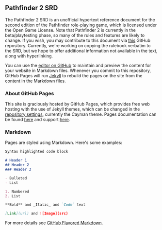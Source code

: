 ## Pathfinder 2 SRD

The Pathfinder 2 SRD is an unofficial hypertext reference document for the second edition of the Pathfinder role-playing game, which is licensed under the Open Game License. Note that Pathfinder 2 is currently in the beta/playtesting phase, so many of the rules and features are likely to change. If you wish, you may contribute to this document via [this](https://github.com/TristanBomb/Pathfinder2-SRD/) GitHub repository. Currently, we're working on copying the rulebook verbatim to the SRD, but we hope to offer additional information not available in the text, along with hyperlinking.

You can use the [editor on GitHub](https://github.com/TristanBomb/Pathfinder2-SRD/edit/master/README.md) to maintain and preview the content for your website in Markdown files. Whenever you commit to this repository, GitHub Pages will run [Jekyll](https://jekyllrb.com/) to rebuild the pages on the site from the content in the Markdown files.

### About GitHub Pages

This site is graciously hosted by GitHub Pages, which provides free web hosting with the use of Jekyll themes, which can be changed in the [repository settings](https://github.com/TristanBomb/Pathfinder2-SRD/settings), currently the Cayman theme. Pages documentation can be found [here](https://help.github.com/categories/github-pages-basics/) and support [here](https://github.com/contact).

### Markdown

Pages are styled using Markdown. Here's some examples:

```markdown
Syntax highlighted code block

# Header 1
## Header 2
### Header 3

- Bulleted
- List

1. Numbered
2. List

**Bold** and _Italic_ and `Code` text

[Link](url) and ![Image](src)
```

For more details see [GitHub Flavored Markdown](https://guides.github.com/features/mastering-markdown/).


